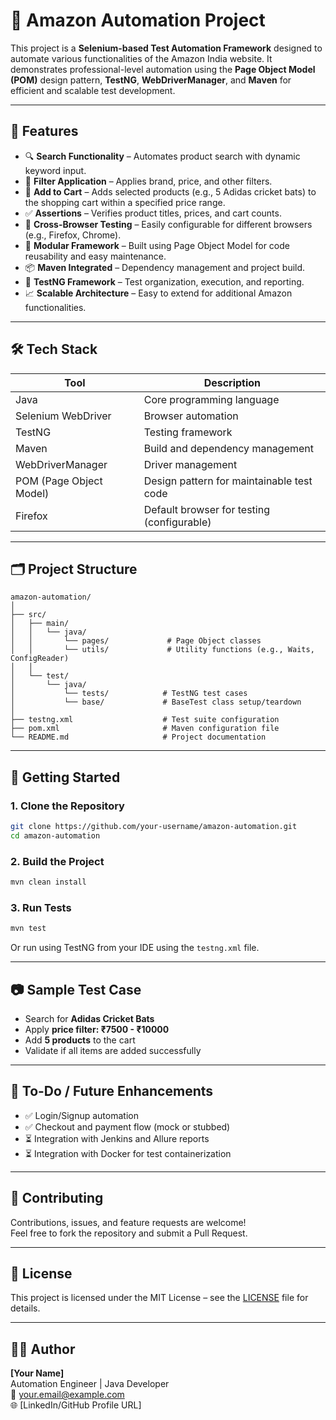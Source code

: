 # 🛒 Amazon Automation Project

This project is a **Selenium-based Test Automation Framework** designed to automate various functionalities of the Amazon India website. It demonstrates professional-level automation using the **Page Object Model (POM)** design pattern, **TestNG**, **WebDriverManager**, and **Maven** for efficient and scalable test development.

---

## 📌 Features

- 🔍 **Search Functionality** – Automates product search with dynamic keyword input.
- 🧰 **Filter Application** – Applies brand, price, and other filters.
- 🛒 **Add to Cart** – Adds selected products (e.g., 5 Adidas cricket bats) to the shopping cart within a specified price range.
- ✅ **Assertions** – Verifies product titles, prices, and cart counts.
- 🔄 **Cross-Browser Testing** – Easily configurable for different browsers (e.g., Firefox, Chrome).
- 🔧 **Modular Framework** – Built using Page Object Model for code reusability and easy maintenance.
- 📦 **Maven Integrated** – Dependency management and project build.
- 🧪 **TestNG Framework** – Test organization, execution, and reporting.
- 📈 **Scalable Architecture** – Easy to extend for additional Amazon functionalities.

---

## 🛠️ Tech Stack

| Tool              | Description                                   |
|-------------------|-----------------------------------------------|
| Java              | Core programming language                     |
| Selenium WebDriver| Browser automation                            |
| TestNG            | Testing framework                             |
| Maven             | Build and dependency management               |
| WebDriverManager  | Driver management                             |
| POM (Page Object Model)| Design pattern for maintainable test code  |
| Firefox           | Default browser for testing (configurable)    |

---

## 🗂️ Project Structure

```
amazon-automation/
│
├── src/
│   ├── main/
│   │   └── java/
│   │       └── pages/             # Page Object classes
│   │       └── utils/             # Utility functions (e.g., Waits, ConfigReader)
│   │
│   └── test/
│       └── java/
│           └── tests/            # TestNG test cases
│           └── base/             # BaseTest class setup/teardown
│
├── testng.xml                    # Test suite configuration
├── pom.xml                       # Maven configuration file
└── README.md                     # Project documentation
```

---

## 🚀 Getting Started

### 1. Clone the Repository

```bash
git clone https://github.com/your-username/amazon-automation.git
cd amazon-automation
```

### 2. Build the Project

```bash
mvn clean install
```

### 3. Run Tests

```bash
mvn test
```

Or run using TestNG from your IDE using the `testng.xml` file.

---

## 📷 Sample Test Case

- Search for **Adidas Cricket Bats**
- Apply **price filter: ₹7500 - ₹10000**
- Add **5 products** to the cart
- Validate if all items are added successfully

---

## 📌 To-Do / Future Enhancements

- ✅ Login/Signup automation
- ✅ Checkout and payment flow (mock or stubbed)
- ⏳ Integration with Jenkins and Allure reports
- ⏳ Integration with Docker for test containerization

---

## 🤝 Contributing

Contributions, issues, and feature requests are welcome!  
Feel free to fork the repository and submit a Pull Request.

---

## 📄 License

This project is licensed under the MIT License – see the [LICENSE](LICENSE) file for details.

---

## 👨‍💻 Author

**[Your Name]**  
Automation Engineer | Java Developer  
📧 your.email@example.com  
🌐 [LinkedIn/GitHub Profile URL]
